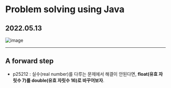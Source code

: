 # Problem solving using Java

## 2022.05.13

![image](https://user-images.githubusercontent.com/48989903/168228487-e08e9b6d-5a89-4c19-8af5-950e7908bb82.png)

<hr/>

## A forward step

* p25212 : 실수(real number)를 다루는 문제에서 해결이 안된다면, <b>float(유효 자릿수 7)를 double(유효 자릿수 16)로 바꾸어보자</b>.
